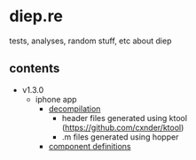 # diep.re
tests, analyses, random stuff, etc about diep

## contents
- v1.3.0
  - iphone app
    - [decompilation](v1.3.0/iphone/decompilation)
      - header files generated using ktool (https://github.com/cxnder/ktool)
      - .m files generated using hopper
    - [component definitions](v1.3.0/iphone/component_definitions)
